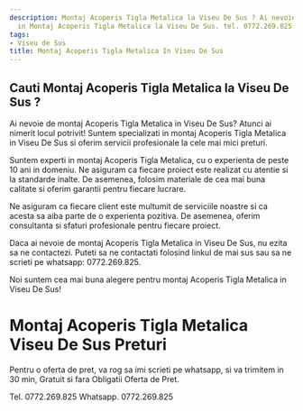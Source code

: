 ```yaml
---
description: Montaj Acoperis Tigla Metalica la Viseu De Sus ? Ai nevoie de un profesionist
  in Montaj Acoperis Tigla Metalica la Viseu De Sus. tel. 0772.269.825
tags:
- Viseu de Sus
title: Montaj Acoperis Tigla Metalica In Viseu De Sus
---
```



## Cauti Montaj Acoperis Tigla Metalica la Viseu De Sus ?

Ai nevoie de montaj Acoperis Tigla Metalica in Viseu De Sus? Atunci ai nimerit locul potrivit! Suntem specializati in montaj Acoperis Tigla Metalica in Viseu De Sus si oferim servicii profesionale la cele mai mici preturi. 

Suntem experti in montaj Acoperis Tigla Metalica, cu o experienta de peste 10 ani in domeniu. Ne asiguram ca fiecare proiect este realizat cu atentie si la standarde inalte. De asemenea, folosim materiale de cea mai buna calitate si oferim garantii pentru fiecare lucrare.

Ne asiguram ca fiecare client este multumit de serviciile noastre si ca acesta sa aiba parte de o experienta pozitiva. De asemenea, oferim consultanta si sfaturi profesionale pentru fiecare proiect. 

Daca ai nevoie de montaj Acoperis Tigla Metalica in Viseu De Sus, nu ezita sa ne contactezi. Puteti sa ne contactati folosind linkul de mai sus sau sa ne scrieti pe whatsapp: 0772.269.825.

Noi suntem cea mai buna alegere pentru montaj Acoperis Tigla Metalica in Viseu De Sus!

# Montaj Acoperis Tigla Metalica Viseu De Sus Preturi
Pentru o oferta de pret, va rog sa imi scrieti pe whatsapp, si va trimitem in 30 min, Gratuit si fara Obligatii Oferta de Pret.

Tel. 0772.269.825
Whatsapp. 0772.269.825